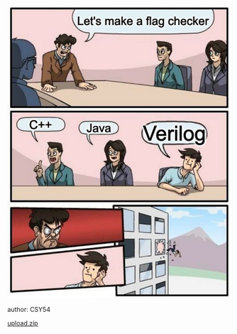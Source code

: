 ![](img/2021-01-16-17-28-38.png)

author: CSY54

[upload.zip](https://ctf.bamboofox.tw/files/b9102b9d65dcbb23fb20fc5442555786/upload.zip?token=eyJ1c2VyX2lkIjoxMDMxLCJ0ZWFtX2lkIjo0NDIsImZpbGVfaWQiOjI2fQ.YAKjvw.QyKq1YfNy_fwj7VQj6GTF1DdWKg)